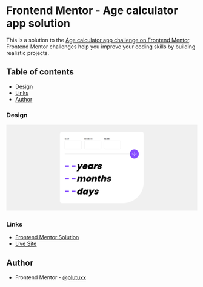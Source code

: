 # Frontend Mentor - Age calculator app solution

This is a solution to the [Age calculator app challenge on Frontend Mentor](https://www.frontendmentor.io/challenges/age-calculator-app-dF9DFFpj-Q). Frontend Mentor challenges help you improve your coding skills by building realistic projects. 

## Table of contents

- [Design](#design)
- [Links](#links)
- [Author](#author)

### Design

![](./design/desktop-design.png)

### Links

- [Frontend Mentor Solution](https://www.frontendmentor.io/solutions/age-calculator-app-XQeYVwIHis)
- [Live Site](https://plutuxx.github.io/Age-alculator-app.io/)

## Author

- Frontend Mentor - [@plutuxx](https://www.frontendmentor.io/profile/plutuxx)
